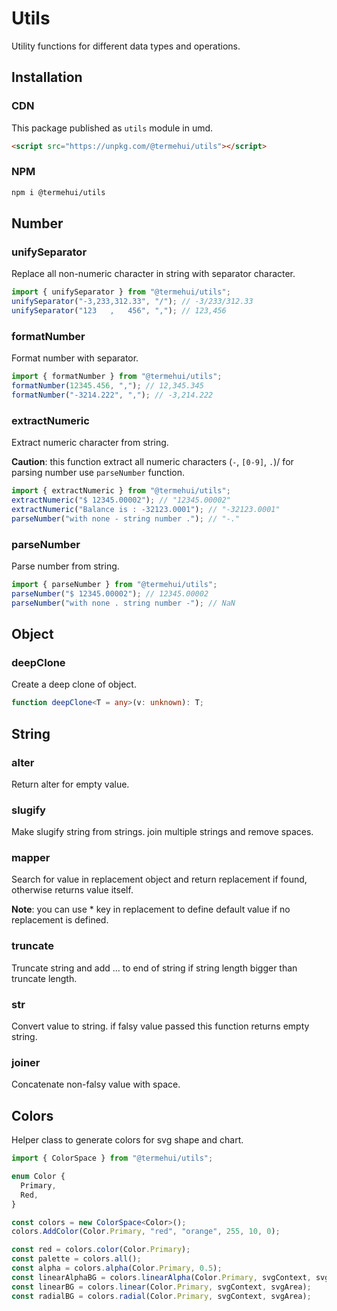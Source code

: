 # Utils

Utility functions for different data types and operations.

## Installation

### CDN

This package published as `utils` module in umd.

```html
<script src="https://unpkg.com/@termehui/utils"></script>
```

### NPM

```bash
npm i @termehui/utils
```

## Number

### unifySeparator

Replace all non-numeric character in string with separator character.

```ts
import { unifySeparator } from "@termehui/utils";
unifySeparator("-3,233,312.33", "/"); // -3/233/312.33
unifySeparator("123   ,   456", ","); // 123,456
```

### formatNumber

Format number with separator.

```ts
import { formatNumber } from "@termehui/utils";
formatNumber(12345.456, ","); // 12,345.345
formatNumber("-3214.222", ","); // -3,214.222
```

### extractNumeric

Extract numeric character from string.

**Caution**: this function extract all numeric characters (`-`, `[0-9]`, `.`)/ for parsing number use `parseNumber` function.

```ts
import { extractNumeric } from "@termehui/utils";
extractNumeric("$ 12345.00002"); // "12345.00002"
extractNumeric("Balance is : -32123.0001"); // "-32123.0001"
parseNumber("with none - string number ."); // "-."
```

### parseNumber

Parse number from string.

```ts
import { parseNumber } from "@termehui/utils";
parseNumber("$ 12345.00002"); // 12345.00002
parseNumber("with none . string number -"); // NaN
```

## Object

### deepClone

Create a deep clone of object.

```ts
function deepClone<T = any>(v: unknown): T;
```

## String

### alter

Return alter for empty value.

### slugify

Make slugify string from strings. join multiple strings and remove spaces.

### mapper

Search for value in replacement object and return replacement if found, otherwise returns value itself.

**Note**: you can use \* key in replacement to define default value if no replacement is defined.

### truncate

Truncate string and add ... to end of string if string length bigger than truncate length.

### str

Convert value to string. if falsy value passed this function returns empty string.

### joiner

Concatenate non-falsy value with space.

## Colors

Helper class to generate colors for svg shape and chart.

```ts
import { ColorSpace } from "@termehui/utils";

enum Color {
  Primary,
  Red,
}

const colors = new ColorSpace<Color>();
colors.AddColor(Color.Primary, "red", "orange", 255, 10, 0);

const red = colors.color(Color.Primary);
const palette = colors.all();
const alpha = colors.alpha(Color.Primary, 0.5);
const linearAlphaBG = colors.linearAlpha(Color.Primary, svgContext, svgArea);
const linearBG = colors.linear(Color.Primary, svgContext, svgArea);
const radialBG = colors.radial(Color.Primary, svgContext, svgArea);
```
